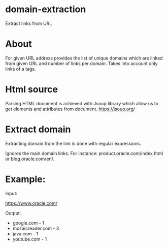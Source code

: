 # domain-extraction
Extract links from URL

# About
For given URL address provides the list of unique domains which are linked from given URL
and number of links per domain. Takes into account only links of a tags. 

# Html source
Parsing HTML document is achieved with Jsoup library which allow us to get elements and attributes
from document.
https://jsoup.org/

# Extract domain
Extracting domain from the link is done with regular expressions. 

Ignores the main domain links. For instance:
product.oracle.com/index.html or blog.oracle.com/en/.

# Example:
Input:

  https://www.oracle.com/
  
Output:
  - google.com - 1
  - mozaicreader.com - 3
  - java.com - 1
  - youtube.com - 1
